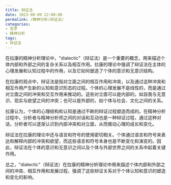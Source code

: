 ```yaml
---
title: 辩证法
date: 2023-08-09 22:00:00
permalink: /精神分析/辩证法/
categories:
- 哲学
- 精神分析
tags:
- 辩证法
---
```


在拉康的精神分析理论中，"dialectic"（辩证法）是一个重要的概念，用来描述个体内部和外部之间的复杂关系以及相互作用。拉康的理论中强调了辩证法在主体的心理发展和认知过程中的作用，以及它如何塑造了个体的意识和无意识结构。

在拉康的观点中，辩证法是指对立面之间的相互作用和冲突，以及通过这种冲突和相互作用产生新的认知和意识形态的过程。个体的心理发展不是线性的，而是通过对立面之间的冲突和交互作用来推动的。这些对立面可以是内部的，如自我与无意识、现实与欲望之间的冲突；也可以是外部的，如个体与社会、文化之间的关系。

拉康认为，个体的心理结构和认知是通过不断的辩证过程塑造而成的。在精神分析过程中，分析者与精神分析师之间的对话和互动也是一种辩证过程，通过这种对话，分析者可以逐渐认识到内部冲突和对立面，从而推动心理的成长和变化。

辩证法在拉康的理论中还与语言和符号的使用密切相关。个体通过语言和符号来表达和解释内部的冲突和欲望，而这些语言和符号本身也是不断变化和演变的。因此，辩证法在个体的意识和无意识之间以及个体与外部世界之间的关系中起着关键作用。

总之，"dialectic"（辩证法）在拉康的精神分析理论中用来描述个体内部和外部之间的冲突、相互作用和发展过程，强调了这些辩证关系对于个体认知和意识的塑造和变化的影响。
